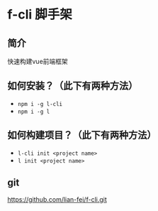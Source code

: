 # f-cli 脚手架

## 简介

快速构建vue前端框架

## 如何安装？（此下有两种方法）

- `npm i -g l-cli `
- `npm i -g l`

## 如何构建项目？（此下有两种方法）

- `l-cli init <project name>`
- `l init <project name>`


## git
https://github.com/lian-fei/f-cli.git

